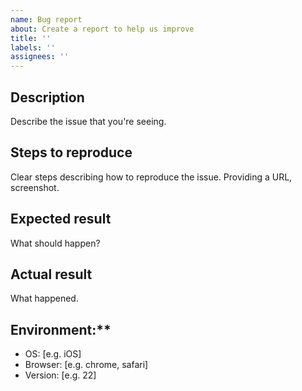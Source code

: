 ```yaml
---
name: Bug report
about: Create a report to help us improve
title: ''
labels: ''
assignees: ''
---
```


## Description

Describe the issue that you're seeing.

## Steps to reproduce

Clear steps describing how to reproduce the issue. Providing a URL, screenshot.

## Expected result

What should happen?

## Actual result

What happened.

## Environment:**
 - OS: [e.g. iOS]
 - Browser: [e.g. chrome, safari]
 - Version: [e.g. 22]
